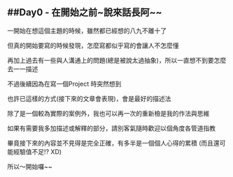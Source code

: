 
##Day0 - 在開始之前~說來話長阿~~
---

一開始在想這個主題的時候，雖然都已經想的八九不離十了

但真的開始要寫的時候發現，怎麼寫都似乎寫的會讓人不怎麼懂

再加上過去有一些與人溝通上的問題(總是被說太過抽象)，所以一直想不到要怎麼去一一描述

不過後續因為在寫一個Project 時突然想到

也許已這樣的方式(接下來的文章會表現)，會是最好的描述法

除了是一個較為實際的案例外，我也可以再一次的重新檢是我的作法與思維

如果有需要我多加描述或解釋的部分，請別客氣隨時歡迎以個角度各管道指教

畢竟接下來的內容並不見得是完全正確，有多半是一個個人心得的累積 (而且還可能經驗值不足!? XD)

所以～開始囉~~